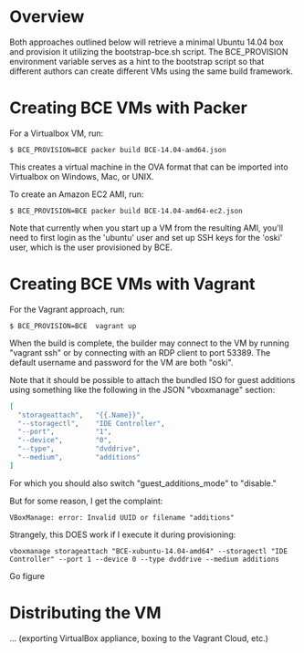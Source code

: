 Overview
=============================

Both approaches outlined below will retrieve a minimal Ubuntu 14.04 box and provision it utilizing the bootstrap-bce.sh script. The BCE\_PROVISION environment variable serves as a hint to the bootstrap script so that different authors can create different VMs using the same build framework.  

Creating BCE VMs with Packer
=============================

For a Virtualbox VM, run:

    $ BCE_PROVISION=BCE packer build BCE-14.04-amd64.json

This creates a virtual machine in the OVA format that can be imported into Virtualbox on Windows, Mac, or UNIX.

To create an Amazon EC2 AMI, run:

    $ BCE_PROVISION=BCE packer build BCE-14.04-amd64-ec2.json

Note that currently when you start up a VM from the resulting AMI, you'll need to first login as the 'ubuntu' user and set up SSH keys for the 'oski' user, which is the user provisioned by BCE.

Creating BCE VMs with Vagrant
=============================

For the Vagrant approach, run:

	$ BCE_PROVISION=BCE  vagrant up

When the build is complete, the builder may connect to the VM by running
"vagrant ssh" or by connecting with an RDP client to port 53389. The default
username and password for the VM are both "oski".

Note that it should be possible to attach the bundled ISO for guest additions
using something like the following in the JSON "vboxmanage" section:

```json
[
  "storageattach",   "{{.Name}}",
  "--storagectl",    "IDE Controller",
  "--port",          "1",
  "--device",        "0",
  "--type",          "dvddrive",
  "--medium",        "additions"
]
```

For which you should also switch "guest_additions_mode" to "disable."

But for some reason, I get the complaint:

    VBoxManage: error: Invalid UUID or filename "additions"

Strangely, this DOES work if I execute it during provisioning:

    vboxmanage storageattach "BCE-xubuntu-14.04-amd64" --storagectl "IDE Controller" --port 1 --device 0 --type dvddrive --medium additions

Go figure

Distributing the VM
===================

... (exporting VirtualBox appliance, boxing to the Vagrant Cloud, etc.)
